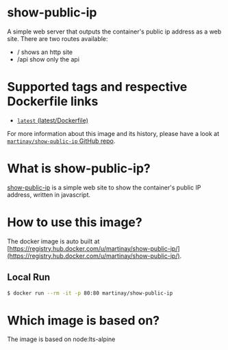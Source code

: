 show-public-ip
===
A simple web server that outputs the container's public ip address as a web site.
There are two routes available:
- / shows an http site
- /api show only the api

# Supported tags and respective Dockerfile links

* [`latest` (latest/Dockerfile)](https://github.com/Martinay/show-public-ip/blob/master/Dockerfile)

For more information about this image and its history, please have a look at [`martinay/show-public-ip` GitHub repo](https://github.com/Martinay/show-public-ip).

# What is show-public-ip?
[show-public-ip](https://github.com/Martinay/show-public-ip) is a simple web site to show the container's public IP address, written in javascript.

# How to use this image?
The docker image is auto built at [https://registry.hub.docker.com/u/martinay/show-public-ip/](https://registry.hub.docker.com/u/martinay/show-public-ip/).

## Local Run
```sh
$ docker run --rm -it -p 80:80 martinay/show-public-ip
```

# Which image is based on?
The image is based on node:lts-alpine
